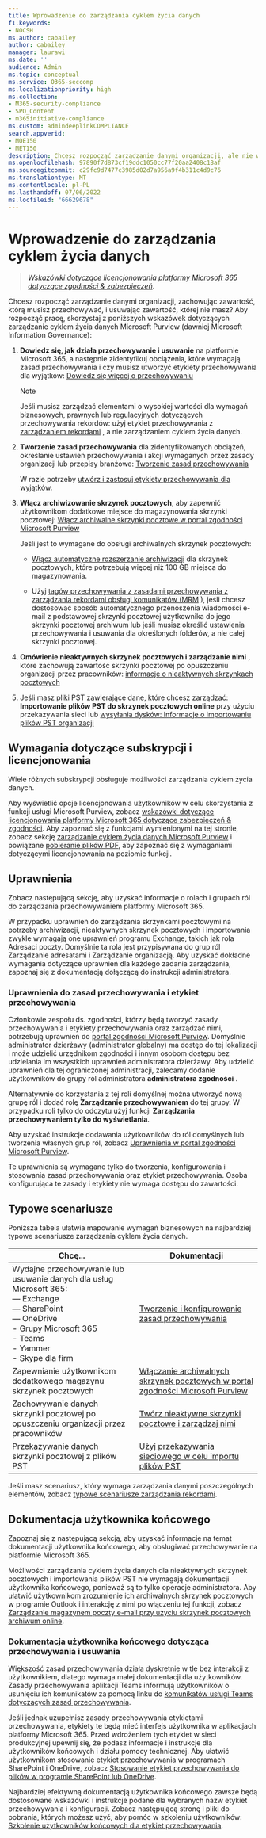 ```yaml
---
title: Wprowadzenie do zarządzania cyklem życia danych
f1.keywords:
- NOCSH
ms.author: cabailey
author: cabailey
manager: laurawi
ms.date: ''
audience: Admin
ms.topic: conceptual
ms.service: O365-seccomp
ms.localizationpriority: high
ms.collection:
- M365-security-compliance
- SPO_Content
- m365initiative-compliance
ms.custom: admindeeplinkCOMPLIANCE
search.appverid:
- MOE150
- MET150
description: Chcesz rozpocząć zarządzanie danymi organizacji, ale nie wiesz, od czego zacząć? Przeczytaj niektóre wskazówki nakazowe, aby rozpocząć pracę.
ms.openlocfilehash: 97890f7d873cf19ddc1050cc77f20aa2408c18af
ms.sourcegitcommit: c29fc9d7477c3985d02d7a956a9f4b311c4d9c76
ms.translationtype: MT
ms.contentlocale: pl-PL
ms.lasthandoff: 07/06/2022
ms.locfileid: "66629678"
---
```

# <a name="get-started-with-data-lifecycle-management"></a>Wprowadzenie do zarządzania cyklem życia danych

>*[Wskazówki dotyczące licencjonowania platformy Microsoft 365 dotyczące zgodności & zabezpieczeń](/office365/servicedescriptions/microsoft-365-service-descriptions/microsoft-365-tenantlevel-services-licensing-guidance/microsoft-365-security-compliance-licensing-guidance).*

Chcesz rozpocząć zarządzanie danymi organizacji, zachowując zawartość, którą musisz przechowywać, i usuwając zawartość, której nie masz? Aby rozpocząć pracę, skorzystaj z poniższych wskazówek dotyczących zarządzanie cyklem życia danych Microsoft Purview (dawniej Microsoft Information Governance):

1. **Dowiedz się, jak działa przechowywanie i usuwanie** na platformie Microsoft 365, a następnie zidentyfikuj obciążenia, które wymagają zasad przechowywania i czy musisz utworzyć etykiety przechowywania dla wyjątków: [Dowiedz się więcej o przechowywaniu](retention.md)
    
    > [!NOTE]
    > Jeśli musisz zarządzać elementami o wysokiej wartości dla wymagań biznesowych, prawnych lub regulacyjnych dotyczących przechowywania rekordów: użyj etykiet przechowywania z [zarządzaniem rekordami](records-management.md) , a nie zarządzaniem cyklem życia danych.

2. **Tworzenie zasad przechowywania** dla zidentyfikowanych obciążeń, określanie ustawień przechowywania i akcji wymaganych przez zasady organizacji lub przepisy branżowe: [Tworzenie zasad przechowywania](create-retention-policies.md)
    
    W razie potrzeby [utwórz i zastosuj etykiety przechowywania dla wyjątków](create-retention-labels-information-governance.md).

3. **Włącz archiwizowanie skrzynek pocztowych**, aby zapewnić użytkownikom dodatkowe miejsce do magazynowania skrzynki pocztowej: [Włącz archiwalne skrzynki pocztowe w portal zgodności Microsoft Purview](enable-archive-mailboxes.md)
    
    Jeśli jest to wymagane do obsługi archiwalnych skrzynek pocztowych:
    
    - [Włącz automatyczne rozszerzanie archiwizacji](enable-autoexpanding-archiving.md) dla skrzynek pocztowych, które potrzebują więcej niż 100 GB miejsca do magazynowania.
    
    - Użyj [tagów przechowywania z zasadami przechowywania z zarządzania rekordami obsługi komunikatów (MRM](set-up-an-archive-and-deletion-policy-for-mailboxes.md) ), jeśli chcesz dostosować sposób automatycznego przenoszenia wiadomości e-mail z podstawowej skrzynki pocztowej użytkownika do jego skrzynki pocztowej archiwum lub jeśli musisz określić ustawienia przechowywania i usuwania dla określonych folderów, a nie całej skrzynki pocztowej.

4. **Omówienie nieaktywnych skrzynek pocztowych i zarządzanie nimi** , które zachowują zawartość skrzynki pocztowej po opuszczeniu organizacji przez pracowników: [informacje o nieaktywnych skrzynkach pocztowych](inactive-mailboxes-in-office-365.md)

5. Jeśli masz pliki PST zawierające dane, które chcesz zarządzać: **Importowanie plików PST do skrzynek pocztowych online** przy użyciu przekazywania sieci lub [wysyłania dysków: Informacje o importowaniu plików PST organizacji](importing-pst-files-to-office-365.md)

## <a name="subscription-and-licensing-requirements"></a>Wymagania dotyczące subskrypcji i licencjonowania

Wiele różnych subskrypcji obsługuje możliwości zarządzania cyklem życia danych.

Aby wyświetlić opcje licencjonowania użytkowników w celu skorzystania z funkcji usługi Microsoft Purview, zobacz [wskazówki dotyczące licencjonowania platformy Microsoft 365 dotyczące zabezpieczeń & zgodności](/office365/servicedescriptions/microsoft-365-service-descriptions/microsoft-365-tenantlevel-services-licensing-guidance/microsoft-365-security-compliance-licensing-guidance). Aby zapoznać się z funkcjami wymienionymi na tej stronie, zobacz sekcję [zarządzanie cyklem życia danych Microsoft Purview](/office365/servicedescriptions/microsoft-365-service-descriptions/microsoft-365-tenantlevel-services-licensing-guidance/microsoft-365-security-compliance-licensing-guidance#microsoft-purview-data-lifecycle-management) i powiązane [pobieranie plików PDF](https://go.microsoft.com/fwlink/?linkid=2139145), aby zapoznać się z wymaganiami dotyczącymi licencjonowania na poziomie funkcji.

## <a name="permissions"></a>Uprawnienia

Zobacz następującą sekcję, aby uzyskać informacje o rolach i grupach ról do zarządzania przechowywaniem platformy Microsoft 365.

W przypadku uprawnień do zarządzania skrzynkami pocztowymi na potrzeby archiwizacji, nieaktywnych skrzynek pocztowych i importowania zwykle wymagają one uprawnień programu Exchange, takich jak rola Adresaci poczty. Domyślnie ta rola jest przypisywana do grup ról Zarządzanie adresatami i Zarządzanie organizacją. Aby uzyskać dokładne wymagania dotyczące uprawnień dla każdego zadania zarządzania, zapoznaj się z dokumentacją dołączącą do instrukcji administratora.

### <a name="permissions-for-retention-policies-and-retention-labels"></a>Uprawnienia do zasad przechowywania i etykiet przechowywania

Członkowie zespołu ds. zgodności, którzy będą tworzyć zasady przechowywania i etykiety przechowywania oraz zarządzać nimi, potrzebują uprawnień do <a href="https://go.microsoft.com/fwlink/p/?linkid=2077149" target="_blank">portal zgodności Microsoft Purview</a>. Domyślnie administrator dzierżawy (administrator globalny) ma dostęp do tej lokalizacji i może udzielić urzędnikom zgodności i innym osobom dostępu bez udzielania im wszystkich uprawnień administratora dzierżawy. Aby udzielić uprawnień dla tej ograniczonej administracji, zalecamy dodanie użytkowników do grupy ról administratora **administratora zgodności** .

Alternatywnie do korzystania z tej roli domyślnej można utworzyć nową grupę ról i dodać rolę **Zarządzanie przechowywaniem** do tej grupy. W przypadku roli tylko do odczytu użyj funkcji **Zarządzania przechowywaniem tylko do wyświetlania**. 

Aby uzyskać instrukcje dodawania użytkowników do ról domyślnych lub tworzenia własnych grup ról, zobacz [Uprawnienia w portal zgodności Microsoft Purview](microsoft-365-compliance-center-permissions.md).

Te uprawnienia są wymagane tylko do tworzenia, konfigurowania i stosowania zasad przechowywania oraz etykiet przechowywania. Osoba konfigurująca te zasady i etykiety nie wymaga dostępu do zawartości.

## <a name="common-scenarios"></a>Typowe scenariusze

Poniższa tabela ułatwia mapowanie wymagań biznesowych na najbardziej typowe scenariusze zarządzania cyklem życia danych.

|Chcę...|Dokumentacji|
|----------------|---------------|
|Wydajne przechowywanie lub usuwanie danych dla usług Microsoft 365: <br />— Exchange  <br />— SharePoint  <br />— OneDrive  <br />- Grupy Microsoft 365 <br />- Teams <br />- Yammer <br />- Skype dla firm |[Tworzenie i konfigurowanie zasad przechowywania](create-retention-policies.md)|
|Zapewnianie użytkownikom dodatkowego magazynu skrzynek pocztowych |[Włączanie archiwalnych skrzynek pocztowych w portal zgodności Microsoft Purview](enable-archive-mailboxes.md)|
|Zachowywanie danych skrzynki pocztowej po opuszczeniu organizacji przez pracowników |[Twórz nieaktywne skrzynki pocztowe i zarządzaj nimi](create-and-manage-inactive-mailboxes.md)|
|Przekazywanie danych skrzynki pocztowej z plików PST |[Użyj przekazywania sieciowego w celu importu plików PST](use-network-upload-to-import-pst-files.md)|


Jeśli masz scenariusz, który wymaga zarządzania danymi poszczególnych elementów, zobacz [typowe scenariusze zarządzania rekordami](get-started-with-records-management.md#common-scenarios). 

## <a name="end-user-documentation"></a>Dokumentacja użytkownika końcowego

Zapoznaj się z następującą sekcją, aby uzyskać informacje na temat dokumentacji użytkownika końcowego, aby obsługiwać przechowywanie na platformie Microsoft 365.

Możliwości zarządzania cyklem życia danych dla nieaktywnych skrzynek pocztowych i importowania plików PST nie wymagają dokumentacji użytkownika końcowego, ponieważ są to tylko operacje administratora. Aby ułatwić użytkownikom zrozumienie ich archiwalnych skrzynek pocztowych w programie Outlook i interakcję z nimi po włączeniu tej funkcji, zobacz [Zarządzanie magazynem poczty e-mail przy użyciu skrzynek pocztowych archiwum online](https://support.microsoft.com/office/manage-email-storage-with-online-archive-mailboxes-1cae7d17-7813-4fe8-8ca2-9a5494e9a721).

### <a name="end-user-documentation-for-retention-and-deletion"></a>Dokumentacja użytkownika końcowego dotycząca przechowywania i usuwania

Większość zasad przechowywania działa dyskretnie w tle bez interakcji z użytkownikiem, dlatego wymaga małej dokumentacji dla użytkowników. Zasady przechowywania aplikacji Teams informują użytkowników o usunięciu ich komunikatów za pomocą linku do [komunikatów usługi Teams dotyczących zasad przechowywania](https://support.microsoft.com/office/teams-messages-about-retention-policies-c151fa2f-1558-4cf9-8e51-854e925b483b).

Jeśli jednak uzupełnisz zasady przechowywania etykietami przechowywania, etykiety te będą mieć interfejs użytkownika w aplikacjach platformy Microsoft 365. Przed wdrożeniem tych etykiet w sieci produkcyjnej upewnij się, że podasz informacje i instrukcje dla użytkowników końcowych i działu pomocy technicznej. Aby ułatwić użytkownikom stosowanie etykiet przechowywania w programach SharePoint i OneDrive, zobacz [Stosowanie etykiet przechowywania do plików w programie SharePoint lub OneDrive](https://support.microsoft.com/office/apply-retention-labels-to-files-in-sharepoint-or-onedrive-11a6835b-ec9f-40db-8aca-6f5ef18132df).

Najbardziej efektywną dokumentacją użytkownika końcowego zawsze będą dostosowane wskazówki i instrukcje podane dla wybranych nazw etykiet przechowywania i konfiguracji. Zobacz następującą stronę i pliki do pobrania, których możesz użyć, aby pomóc w szkoleniu użytkowników: [Szkolenie użytkowników końcowych dla etykiet przechowywania](https://microsoft.github.io/ComplianceCxE/enduser/retention/).

